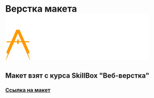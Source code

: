 # Верстка макета [![High pass](dist/img/logo2.svg)](https://www.figma.com/file/9ZBnSDaQlGmp4CcvgxVQwR/Cld?node-id=160%3A1052&t=RWfhIOwYRN6rGfnf-0)
## Макет взят с курса SkillBox "Веб-верстка"
### [Ссылка на макет](https://www.figma.com/file/9ZBnSDaQlGmp4CcvgxVQwR/Cld?node-id=160%3A1052&t=RWfhIOwYRN6rGfnf-0)